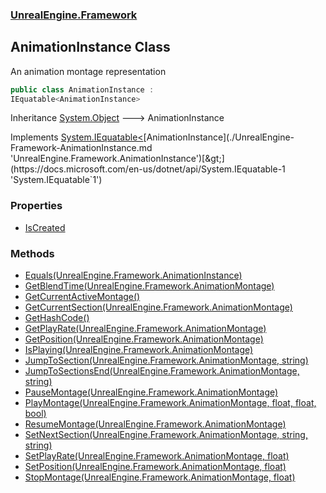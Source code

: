 ### [UnrealEngine.Framework](./UnrealEngine-Framework.md 'UnrealEngine.Framework')
## AnimationInstance Class
An animation montage representation  
```csharp
public class AnimationInstance :
IEquatable<AnimationInstance>
```
Inheritance [System.Object](https://docs.microsoft.com/en-us/dotnet/api/System.Object 'System.Object') &#129106; AnimationInstance  

Implements [System.IEquatable&lt;](https://docs.microsoft.com/en-us/dotnet/api/System.IEquatable-1 'System.IEquatable`1')[AnimationInstance](./UnrealEngine-Framework-AnimationInstance.md 'UnrealEngine.Framework.AnimationInstance')[&gt;](https://docs.microsoft.com/en-us/dotnet/api/System.IEquatable-1 'System.IEquatable`1')  
### Properties
- [IsCreated](./UnrealEngine-Framework-AnimationInstance-IsCreated.md 'UnrealEngine.Framework.AnimationInstance.IsCreated')
### Methods
- [Equals(UnrealEngine.Framework.AnimationInstance)](./UnrealEngine-Framework-AnimationInstance-Equals(UnrealEngine-Framework-AnimationInstance).md 'UnrealEngine.Framework.AnimationInstance.Equals(UnrealEngine.Framework.AnimationInstance)')
- [GetBlendTime(UnrealEngine.Framework.AnimationMontage)](./UnrealEngine-Framework-AnimationInstance-GetBlendTime(UnrealEngine-Framework-AnimationMontage).md 'UnrealEngine.Framework.AnimationInstance.GetBlendTime(UnrealEngine.Framework.AnimationMontage)')
- [GetCurrentActiveMontage()](./UnrealEngine-Framework-AnimationInstance-GetCurrentActiveMontage().md 'UnrealEngine.Framework.AnimationInstance.GetCurrentActiveMontage()')
- [GetCurrentSection(UnrealEngine.Framework.AnimationMontage)](./UnrealEngine-Framework-AnimationInstance-GetCurrentSection(UnrealEngine-Framework-AnimationMontage).md 'UnrealEngine.Framework.AnimationInstance.GetCurrentSection(UnrealEngine.Framework.AnimationMontage)')
- [GetHashCode()](./UnrealEngine-Framework-AnimationInstance-GetHashCode().md 'UnrealEngine.Framework.AnimationInstance.GetHashCode()')
- [GetPlayRate(UnrealEngine.Framework.AnimationMontage)](./UnrealEngine-Framework-AnimationInstance-GetPlayRate(UnrealEngine-Framework-AnimationMontage).md 'UnrealEngine.Framework.AnimationInstance.GetPlayRate(UnrealEngine.Framework.AnimationMontage)')
- [GetPosition(UnrealEngine.Framework.AnimationMontage)](./UnrealEngine-Framework-AnimationInstance-GetPosition(UnrealEngine-Framework-AnimationMontage).md 'UnrealEngine.Framework.AnimationInstance.GetPosition(UnrealEngine.Framework.AnimationMontage)')
- [IsPlaying(UnrealEngine.Framework.AnimationMontage)](./UnrealEngine-Framework-AnimationInstance-IsPlaying(UnrealEngine-Framework-AnimationMontage).md 'UnrealEngine.Framework.AnimationInstance.IsPlaying(UnrealEngine.Framework.AnimationMontage)')
- [JumpToSection(UnrealEngine.Framework.AnimationMontage, string)](./UnrealEngine-Framework-AnimationInstance-JumpToSection(UnrealEngine-Framework-AnimationMontage_string).md 'UnrealEngine.Framework.AnimationInstance.JumpToSection(UnrealEngine.Framework.AnimationMontage, string)')
- [JumpToSectionsEnd(UnrealEngine.Framework.AnimationMontage, string)](./UnrealEngine-Framework-AnimationInstance-JumpToSectionsEnd(UnrealEngine-Framework-AnimationMontage_string).md 'UnrealEngine.Framework.AnimationInstance.JumpToSectionsEnd(UnrealEngine.Framework.AnimationMontage, string)')
- [PauseMontage(UnrealEngine.Framework.AnimationMontage)](./UnrealEngine-Framework-AnimationInstance-PauseMontage(UnrealEngine-Framework-AnimationMontage).md 'UnrealEngine.Framework.AnimationInstance.PauseMontage(UnrealEngine.Framework.AnimationMontage)')
- [PlayMontage(UnrealEngine.Framework.AnimationMontage, float, float, bool)](./UnrealEngine-Framework-AnimationInstance-PlayMontage(UnrealEngine-Framework-AnimationMontage_float_float_bool).md 'UnrealEngine.Framework.AnimationInstance.PlayMontage(UnrealEngine.Framework.AnimationMontage, float, float, bool)')
- [ResumeMontage(UnrealEngine.Framework.AnimationMontage)](./UnrealEngine-Framework-AnimationInstance-ResumeMontage(UnrealEngine-Framework-AnimationMontage).md 'UnrealEngine.Framework.AnimationInstance.ResumeMontage(UnrealEngine.Framework.AnimationMontage)')
- [SetNextSection(UnrealEngine.Framework.AnimationMontage, string, string)](./UnrealEngine-Framework-AnimationInstance-SetNextSection(UnrealEngine-Framework-AnimationMontage_string_string).md 'UnrealEngine.Framework.AnimationInstance.SetNextSection(UnrealEngine.Framework.AnimationMontage, string, string)')
- [SetPlayRate(UnrealEngine.Framework.AnimationMontage, float)](./UnrealEngine-Framework-AnimationInstance-SetPlayRate(UnrealEngine-Framework-AnimationMontage_float).md 'UnrealEngine.Framework.AnimationInstance.SetPlayRate(UnrealEngine.Framework.AnimationMontage, float)')
- [SetPosition(UnrealEngine.Framework.AnimationMontage, float)](./UnrealEngine-Framework-AnimationInstance-SetPosition(UnrealEngine-Framework-AnimationMontage_float).md 'UnrealEngine.Framework.AnimationInstance.SetPosition(UnrealEngine.Framework.AnimationMontage, float)')
- [StopMontage(UnrealEngine.Framework.AnimationMontage, float)](./UnrealEngine-Framework-AnimationInstance-StopMontage(UnrealEngine-Framework-AnimationMontage_float).md 'UnrealEngine.Framework.AnimationInstance.StopMontage(UnrealEngine.Framework.AnimationMontage, float)')
